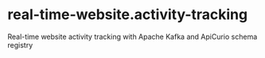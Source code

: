 # real-time-website.activity-tracking
Real-time website activity tracking with Apache Kafka and ApiCurio schema registry
